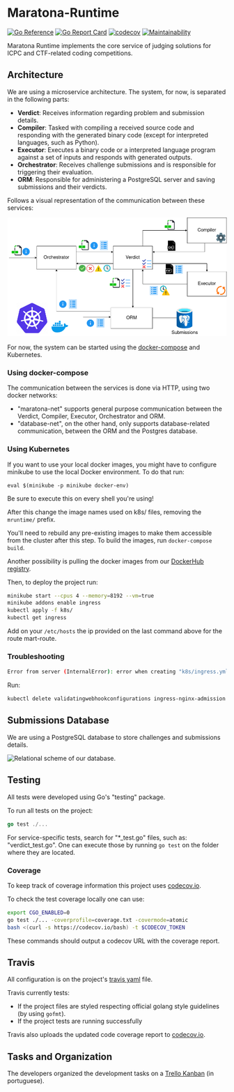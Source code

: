 # Maratona-Runtime

[![Go Reference](https://pkg.go.dev/badge/github.com/maratona-run-time/Maratona-Runtime?readme=expanded.svg)](https://pkg.go.dev/github.com/maratona-run-time/Maratona-Runtime?readme=expanded)
[![Go Report Card](https://goreportcard.com/badge/github.com/maratona-run-time/Maratona-Runtime)](https://goreportcard.com/report/github.com/maratona-run-time/Maratona-Runtime)
[![codecov](https://codecov.io/gh/maratona-run-time/Maratona-Runtime/branch/master/graph/badge.svg?token=G1GDE2TBXU)](https://codecov.io/gh/maratona-run-time/Maratona-Runtime)
[![Maintainability](https://api.codeclimate.com/v1/badges/b4d5cb940795135cca45/maintainability)](https://codeclimate.com/github/maratona-run-time/Maratona-Runtime/maintainability)

Maratona Runtime implements the core service of judging solutions for ICPC and CTF-related coding competitions.

## Architecture

We are using a microservice architecture.
The system, for now, is separated in the following parts:

- **Verdict**: Receives information regarding problem and submission details.
- **Compiler**: Tasked with compiling a received source code and responding with the generated binary code (except for interpreted languages, such as Python).
- **Executor**: Executes a binary code or a interpreted language program against a set of inputs and responds with generated outputs.
- **Orchestrator**: Receives challenge submissions and is responsible for triggering their evaluation.
- **ORM**: Responsible for administering a PostgreSQL server and saving submissions and their verdicts.

Follows a visual representation of the communication between these services:

![Representation of the flow of information in the system communication.](assets/architecture.png)

For now, the system can be started using the [docker-compose](docker-compose.yml) and Kubernetes.

### Using docker-compose

The communication between the services is done via HTTP, using two docker networks:

- "maratona-net" supports general purpose communication between the Verdict, Compiler, Executor, Orchestrator and ORM.
- "database-net", on the other hand, only supports database-related communication, between the ORM and the Postgres database.

### Using Kubernetes

If you want to use your local docker images, you might have to configure minikube to use the local Docker environment. To do that run:

```
eval $(minikube -p minikube docker-env)
```

Be sure to execute this on every shell you're using!

After this change the image names used on k8s/ files, removing the `mruntime/` prefix.

You'll need to rebuild any pre-existing images to make them accessible from the cluster after this step.
To build the images, run `docker-compose build`.

Another possibility is pulling the docker images from our [DockerHub registry](https://hub.docker.com/orgs/mruntime).

Then, to deploy the project run:

```bash
minikube start --cpus 4 --memory=8192 --vm=true
minikube addons enable ingress
kubectl apply -f k8s/
kubectl get ingress 
```

Add on your `/etc/hosts` the ip provided on the last command above for the route mart-route.

### Troubleshooting

```bash
Error from server (InternalError): error when creating "k8s/ingress.yml": Internal error occurred: failed calling webhook "validate.nginx.ingress.kubernetes.io": an error on the server ("") has prevented the request from succeeding
```

Run:

```bash
kubectl delete validatingwebhookconfigurations ingress-nginx-admission
```

## Submissions Database

We are using a PostgreSQL database to store challenges and submissions details.

![Relational scheme of our database.](assets/db.png)

## Testing

All tests were developed using Go's "testing" package.

To run all tests on the project:

```go
go test ./...
```

For service-specific tests, search for "*_test.go" files, such as: "verdict_test.go".
One can execute those by running `go test` on the folder where they are located.

### Coverage

To keep track of coverage information this project uses [codecov.io](https://codecov.io/github/maratona-run-time/Maratona-Runtime).

To check the test coverage locally one can use:

```bash
export CGO_ENABLED=0
go test ./... -coverprofile=coverage.txt -covermode=atomic
bash <(curl -s https://codecov.io/bash) -t $CODECOV_TOKEN
```

These commands should output a codecov URL with the coverage report.

## Travis

All configuration is on the project's [travis yaml](.travis.yml) file.

Travis currently tests:

- If the project files are styled respecting official golang style guidelines (by using `gofmt`).
- If the project tests are running successfully

Travis also uploads the updated code coverage report to [codecov.io](codecov.io).

## Tasks and Organization

The developers organized the development tasks on a [Trello Kanban](https://trello.com/b/tZnrTevw/kanban) (in portuguese).
